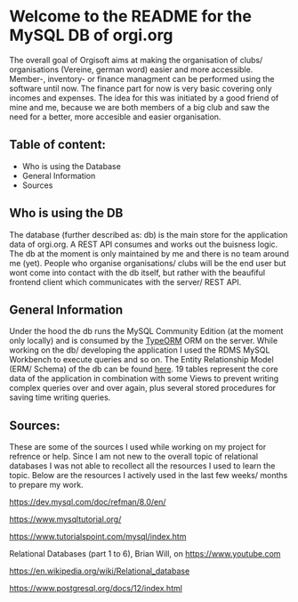 # Welcome to the README for the MySQL DB of orgi.org

The overall goal of Orgisoft aims at making the organisation of clubs/ organisations (Vereine, german word) easier and more accessible.
Member-, inventory- or finance managment can be performed using the software until now. The finance part for now is very basic covering only incomes and expenses.
The idea for this was initiated by a good friend of mine and me, because we are both members of a big club and saw the need for a better, more accesible and easier organisation.

## Table of content:

-  Who is using the Database
-  General Information
-  Sources

## Who is using the DB

The database (further described as: db) is the main store for the application data of orgi.org. A REST API consumes and works out the buisness logic. The db at the moment is only maintained by me and there is no team around me (yet). People who organise organisations/ clubs will be the end user but wont come into contact with the db itself, but rather with the beaufiful frontend client which communicates with the server/ REST API.

## General Information

Under the hood the db runs the MySQL Community Edition (at the moment only locally) and is consumed by the [TypeORM](https://typeorm.io/#/) ORM on the server. While working on the db/ developing the application I used the RDMS MySQL Workbench to execute queries and so on.
The Entity Relationship Model (ERM/ Schema) of the db can be found [here](https://github.com/lucdoe/orgisoft/blob/master/erm_schema.PNG). 19 tables represent the core data of the application in combination with some Views to prevent writing complex queries over and over again, plus several stored procedures for saving time writing queries.

## Sources:

These are some of the sources I used while working on my project for refrence or help. Since I am not new to the overall topic of relational databases I was not able to recollect all the resources I used to learn the topic. Below are the resources I actively used in the last few weeks/ months to prepare my work.

https://dev.mysql.com/doc/refman/8.0/en/

https://www.mysqltutorial.org/

https://www.tutorialspoint.com/mysql/index.htm

Relational Databases (part 1 to 6), Brian Will, on https://www.youtube.com

https://en.wikipedia.org/wiki/Relational_database

https://www.postgresql.org/docs/12/index.html
